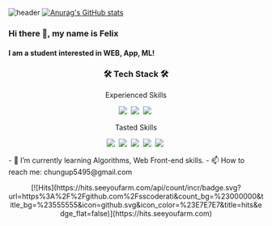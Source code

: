 ![header](https://capsule-render.vercel.app/api?type=wave&color=gradient&height=300&section=footer&text=Felix&fontSize=70&animation=twinkling)
[![Anurag's GitHub stats](https://github-readme-stats.vercel.app/api?username=sscoderati&theme=tokyonight&show_icons=true)](https://github.com/anuraghazra/github-readme-stats)
### Hi there 👋, my name is Felix
#### I am a student interested in WEB, App, ML!
<h3 align="center">🛠 Tech Stack 🛠</h3>

<p align="center"> Experienced Skills </p>
<p align="center">
  <img src="https://img.shields.io/badge/Python-3766AB?style=flat-square&logo=Python&logoColor=white"/></a>&nbsp  
  <img src="https://img.shields.io/badge/C++-00599C?style=flat-square&logo=C%2B%2B&logoColor=white"/></a>&nbsp 
  <img src="https://img.shields.io/badge/C-A8B9CC?style=flat-square&logo=C&logoColor=white"/></a>&nbsp
<p align="center"> Tasted Skills </p>
<p align="center"> 
  <img src="https://img.shields.io/badge/Javascript-ffb13b?style=flat-square&logo=javascript&logoColor=white"/></a>&nbsp 
  <img src="https://img.shields.io/badge/CSS-1572B6?style=flat-square&logo=css3&logoColor=white"/></a>&nbsp 
<img src="https://img.shields.io/badge/HTML-E34F26?style=flat-square&logo=html5&logoColor=white"/></a>&nbsp
<img src="https://img.shields.io/badge/Node.js-339933?style=flat-square&logo=node.js&logoColor=white"/></a>&nbsp
<img src="https://img.shields.io/badge/Java-007396?style=flat-square&logo=Java&logoColor=white"/></a>&nbsp
</p>
- 🌱 I’m currently learning Algorithms, Web Front-end skills. 
- 📫 How to reach me: chungup5495@gmail.com
<p align="center"> 
[![Hits](https://hits.seeyoufarm.com/api/count/incr/badge.svg?url=https%3A%2F%2Fgithub.com%2Fsscoderati&count_bg=%23000000&title_bg=%23555555&icon=github.svg&icon_color=%23E7E7E7&title=hits&edge_flat=false)](https://hits.seeyoufarm.com)
</p>
